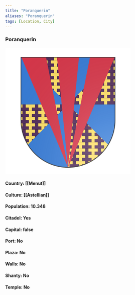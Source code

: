 ```yaml
---
title: "Poranquerin"
aliases: "Poranquerin"
tags: [Location, City]
---
```

### Poranquerin
![](attachment/b4b49f7c7e026483f055c6d64d9fa20f.svg)

#### Country: [[Menut]]

#### Culture: [[Astellian]]

#### Population: 10.348

#### Citadel: Yes

#### Capital: false

#### Port: No

#### Plaza: No

#### Walls: No

#### Shanty: No

#### Temple: No

